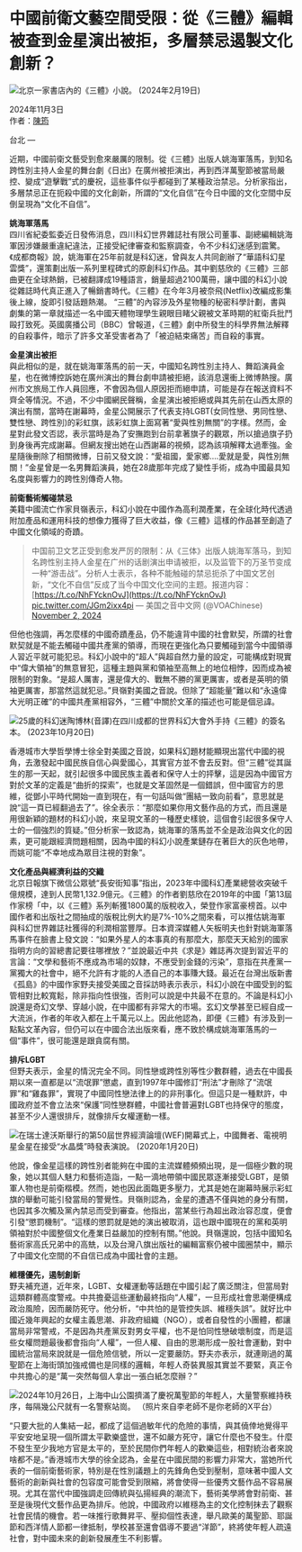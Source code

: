 # 中國前衛文藝空間受限：從《三體》編輯被查到金星演出被拒，多層禁忌遏製文化創新？

![北京一家書店內的《三體》小說。 (2024年2月19日)](https://gdb.voanews.com/3d527f29-76dc-422d-86fb-989fa90dc99e_w1023_r1_s.jpg)

2024年11月3日  
作者：[陳筠](https://www.voacantonese.com/author/%E9%99%B3%E7%AD%A0/jkvyq)  

台北 — 

近期，中國前衛文藝受到愈來嚴厲的限制。從《三體》出版人姚海軍落馬，到知名跨性別主持人金星的舞台劇《日出》在廣州被拒演出，再到西洋萬聖節被當局嚴控、變成“遊擊戰”式的慶祝，這些事件似乎都碰到了某種政治禁忌。分析家指出，多層禁忌正在扼殺中國的文化創新，所謂的“文化自信”在今日中國的文化空間中反倒呈現為“文化不自信”。

**姚海軍落馬**  
四川省紀委監委近日發佈消息，四川科幻世界雜誌社有限公司董事、副總編輯姚海軍因涉嫌嚴重違紀違法，正接受紀律審查和監察調查，令不少科幻迷感到震驚。《成都商報》說，姚海軍在25年前就是科幻迷，曾與友人共同創辦了“華語科幻星雲獎”，還策劃出版一系列里程碑式的原創科幻作品。其中劉慈欣的《三體》三部曲更在全球熱銷，已被翻譯成19種語言，銷量超過2100萬冊，讓中國的科幻小說從雜誌時代真正進入了暢銷書時代。《三體》在今年3月被奈飛(Netflix)改編成影集後上線，旋即引發話題熱潮。 “三體”的內容涉及外星物種的秘密科學計劃，書與劇集的第一章就描述一名中國天體物理學生親眼目睹父親被文革時期的紅衛兵批鬥毆打致死。英國廣播公司（BBC）曾報道，《三體》劇中所發生的科學界無法解釋的自殺事件，暗示了許多文革受害者為了「被迫結束痛苦」而自殺的事實。

**金星演出被拒**  
與此相似的是，就在姚海軍落馬的前一天，中國知名跨性別主持人、舞蹈演員金星，也在微博控訴她在廣州演出的舞台劇申請被拒絕，該消息還衝上微博熱搜。廣州市文旅局工作人員回應，不會因為個人原因拒而絕申請，可能是存在報送資料不齊全等情況。不過，不少中國網民聲稱，金星演出被拒絕或與其先前在山西太原的演出有關，當時在謝幕時，金星公開展示了代表支持LGBT(女同性戀、男同性戀、雙性戀、跨性別)的彩虹旗，該彩虹旗上面寫著“愛與性別無關”的字樣。然而，金星對此發文否認，表示當時是為了安撫跑到台前拿著旗子的觀眾，所以搶過旗子扔到身後再完成謝幕。但網友搜出她在山西謝幕的視頻，認為該項解釋太過牽強。金星隨後刪除了相關微博，日前又發文說：“愛祖國，愛家鄉….愛就是愛，與性別無關！”金星曾是一名男舞蹈演員，她在28歲那年完成了變性手術，成為中國最具知名度與影響力的跨性別傳奇人物。

**前衛藝術觸碰禁忌**  
美籍中國流亡作家貝嶺表示，科幻小說在中國作為高利潤產業，在全球化時代透過附加產品和運用科技的想像力獲得了巨大收益，像《三體》這樣的作品甚至創造了中國文化領域的奇蹟。

> 中国前卫文艺正受到愈发严厉的限制：从《三体》出版人姚海军落马，到知名跨性别主持人金星在广州的话剧演出申请被拒，以及监管下的万圣节变成一种“游击战”。分析人士表示，各种不能触碰的禁忌扼杀了中国文艺创新，“文化不自信”反成了当今中国文化空间的主题。报道内容：[https://t.co/NhFYcknOvJ](https://t.co/NhFYcknOvJ) [pic.twitter.com/JGm2ixx4pi](https://t.co/JGm2ixx4pi)
> — 美国之音中文网 (@VOAChinese) [November 2, 2024](https://twitter.com/VOAChinese/status/1852737431096984041?ref_src=twsrc%5Etfw)

但他也強調，再怎麼樣的中國奇蹟產品，仍不能違背中國的社會默契，所謂的社會默契就是不能去觸碰中國共產黨的領導，而現在更強化為只要觸碰到當今中國領導人習近平就可能犯忌。科幻小說中的“超人”與超自然力量的設定，可能構成對現實中“偉大領袖”的無意冒犯，這種主題與黨和領袖至高無上的地位相悖，因而成為被限制的對象。“是超人厲害，還是偉大的、戰無不勝的黨更厲害，或者是英明的領袖更厲害，那當然這就犯忌。”貝嶺對美國之音說。但除了“超能量”難以和“永遠偉大光明正確”的中國共產黨相容外，“三體”中關於文革的描述也可能是個忌諱。

![25歲的科幻迷陶博林(音譯)在四川成都的世界科幻大會外手持《三體》的簽名本。 (2023年10月20日)](https://gdb.voanews.com/5baabae4-1186-43f3-92ec-8d3b7be00255_w250_r1_s.jpg)

香港城市大學哲學博士徐全對美國之音說，如果科幻題材能顯現出當代中國的視角，去激發起中國民族自信心與愛國心，其實官方並不會去反對。但“三體”從其誕生的那一天起，就引起很多中國民族主義者和保守人士的抨擊，這是因為中國官方對於文革的定義是“曲折的探索”，也就是文革固然是一個錯誤，但中國官方的思維，從鄧小平時代開始一直到現在，有一句話叫做“團結一致向前看”，意思就是說“這一頁已經翻過去了”。徐全表示：“那麼如果你用文藝作品的方式，而且還是用很新穎的題材的科幻小說，來呈現文革的一種歷史樣貌，這個會引起很多保守人士的一個強烈的質疑。”但分析家一致認為，姚海軍的落馬並不全是政治與文化的因素，更可能跟經濟問題相關，因為中國的科幻小說產業鏈存在著巨大的灰色地帶，而姚可能“不幸地成為眾目注視的對象”。

**文化產品與經濟利益的交織**  
北京日報旗下微信公眾號“長安街知事”指出，2023年中國科幻產業總營收突破千億規模，達到人民幣1,132.9億元。《三體》的作者劉慈欣在2019年的中國「第13屆作家榜「中，以《三體》系列斬獲1800萬的版稅收入，榮登作家富豪榜首。以中國作者和出版社之間抽成的版稅比例大約是7%-10%之間來看，可以推估姚海軍與科幻世界雜誌社獲得的利潤相當豐厚。日本資深媒體人矢板明夫也針對姚海軍落馬事件在臉書上發文說：“如果外星人的本事真的有那麼大，那麼天天給別的國家指明方向的習總書記要往哪裡放？”並說最近中共《求是》雜誌再次提到習近平的言論：“文學和藝術不應成為市場的奴隸，不應受到金錢的污染”，意指在共產黨一黨獨大的社會中，絕不允許有才能的人憑自己的本事賺大錢。最近在台灣出版新書《孤島》的中國作家野夫接受美國之音採訪時表示表示，科幻小說在中國受到的監管相對比較寬鬆，除非指向性很強，否則可以說是中共最不在意的。不論是科幻小說還是奇幻文學、穿越小說，在中國都有非常大的市場。玄幻文學甚至已經自成一大流派，作者的年收入都在上千萬元以上。因此他認為，即便《三體》有涉及到一點點文革內容，但仍可以在中國合法出版來看，應不致於構成姚海軍落馬的一個“事件”，很可能還是跟貪腐有關。

**排斥LGBT**  
但野夫表示，金星的情況完全不同。同性戀或跨性別等性少數群體，過去在中國長期以來一直都是以“流氓罪”懲處，直到1997年中國修訂“刑法”才刪除了“流氓罪”和“雞姦罪”，實現了中國同性戀法律上的的非刑事化。但這只是一種默許，中國政府並不會立法來“保護”同性戀群體，中國社會普遍對LGBT也持保守的態度，甚至不少人還很排斥，就像排斥女權運動一樣。

![在瑞士達沃斯舉行的第50屆世界經濟論壇(WEF)開幕式上，中國舞者、電視明星金星在接受“水晶獎”時發表演說。 (2020年1月20日)](https://gdb.voanews.com/84e5eafa-4638-478a-abfa-bc3877dabe91_w250_r1_s.jpg)

他說，像金星這樣的跨性別者能夠在中國的主流媒體頻頻出現，是一個極少數的現象，她以其個人魅力和藝術造詣，一點一滴地帶領中國民眾逐漸接受LGBT，是領軍人物也是前衛楷模。然而，她也因此面臨更多壓力，尤其是她在謝幕時展示彩虹旗的舉動可能引發當局的警覺性。貝嶺則認為，金星的遭遇不僅與她的身分有關，也因其多次觸及黨內禁忌而受到審查。他指出，當某些行為超出政治容忍度，便會引發“懲罰機制”。“這樣的懲罰就是她的演出被取消，這也跟中國現在的黨和英明領袖對於中國整個文化產業日益嚴加的控制有關。”他說。貝嶺還說，包括中國知名藝術家高氏兄弟中的高兟，以及台灣八旗出版社的編輯富察仍被中國圈禁中，顯示了中國文化空間的不自信已成為中國社會的主題。

**維穩優先，遏制創新**  
野夫補充道，近年來，LGBT、女權運動等話題在中國引起了廣泛關注，但當局對這類群體高度警戒。中共擔憂這些運動最終指向“人權”，一旦形成社會思潮便構成政治風險，因而嚴防死守。他分析，“中共怕的是管控失誤、維穩失誤”。就好比中國近幾年興起的女權主義思潮、非政府組織（NGO），或者自發性的小團體，都讓當局非常警戒，不是因為共產黨反對男女平權，也不是怕同性戀破壞制度，而是這些女權問題最後都會指向“人權”，一但人權、自由的思潮形成一股社會運動，對中國統治當局來說就是一個危險信號，所以一定要嚴防。野夫亦表示，就連剛過的萬聖節在上海街頭加強戒備也是同樣的邏輯，年輕人奇裝異服其實並不要緊，真正令中共擔心的是“萬一突然每個人拿出一張白紙怎麼辦？”

![2024年10月26日，上海中山公園擠滿了慶祝萬聖節的年輕人，大量警察維持秩序，每隔幾公尺就有一名警察站崗。 （照片來自李老師不是你老師的X平台）](https://gdb.voanews.com/e1509b25-1855-4274-8f26-3c1011aa7ac3_w250_r1_s.png)

“只要大批的人集結一起，都成了這個過敏年代的危險的事情，與其僥倖地覺得平平安安地呈現一個所謂太平歡樂盛世，還不如嚴方死守，讓它什麼也不發生。什麼不發生至少我地方官是太平的，至於民間你們年輕人的歡樂這些，相對統治者來說啥都不是。”香港城市大學的徐全認為，金星在中國民間的影響力非常大，當她所代表的一個前衛藝術家，特別是在性別議題上的先鋒角色受到壓制，意味著中國人文藝術的創新與社會的包容度可能會受到限縮，將會使得一些優秀文藝作品不容易展現。尤其在當代中國強調走回傳統與弘揚經典的潮流下，藝術美學將會對前衛、甚至是後現代文藝作品更為排斥。他說，中國政府以維穩為主的文化控制抹去了觀察社會民情的機會。若一味推行歌舞昇平、壓抑個性表達，舉凡歐美的萬聖節、耶誕節和西洋情人節都一律抵制，學校甚至還會倡導不要過“洋節”，終將使年輕人疏遠社會，對中國未來的創新發展產生不利影響。